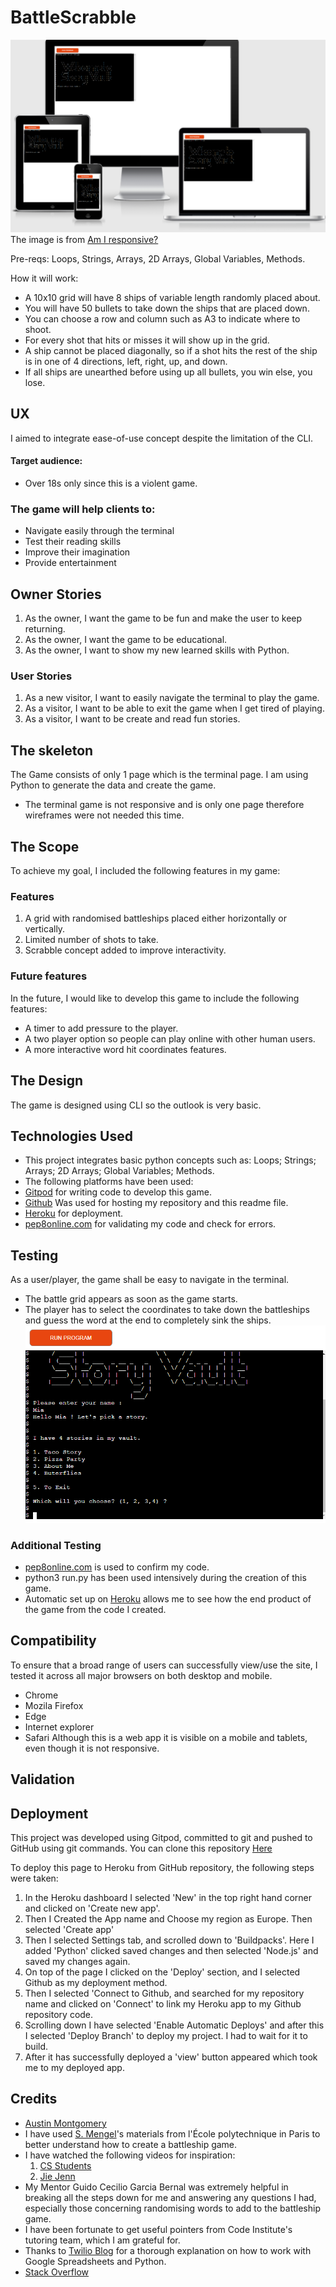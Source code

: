 # BattleScrabble

<!-- [View the live project here.](https://story-vault.herokuapp.com/) -->

![](https://github.com/MiaTothova/story-vault/blob/main/images/responsive.png)
The image is from [Am I responsive?](http://ami.responsivedesign.is/)

Pre-reqs: Loops, Strings, Arrays, 2D Arrays, Global Variables, Methods.

How it will work:
* A 10x10 grid will have 8 ships of variable length randomly placed about.
* You will have 50 bullets to take down the ships that are placed down.
* You can choose a row and column such as A3 to indicate where to shoot.
* For every shot that hits or misses it will show up in the grid.
* A ship cannot be placed diagonally, so if a shot hits the rest of the ship is in one of 4 directions, left, right, up, and down.
* If all ships are unearthed before using up all bullets, you win else, you lose.


## UX
I aimed to integrate ease-of-use concept despite the limitation of the CLI.

#### Target audience:
* Over 18s only since this is a violent game.

### The game will help clients to:
* Navigate easily through the terminal
* Test their reading skills
* Improve their imagination
* Provide entertainment

## Owner Stories
1. As the owner, I want the game to be fun and make the user to keep returning.
2. As the owner, I want the game to be educational.
3. As the owner, I want to show my new learned skills with Python.

### User Stories
1. As a new visitor, I want to easily navigate the terminal to play the game.
2. As a visitor, I want to be able to exit the game when I get tired of playing.
3. As a visitor, I want to be create and read fun stories.

## The skeleton
The Game consists of only 1 page which is the terminal page. I am using Python to generate the data and create the game.
* The terminal game is not responsive and is only one page therefore wireframes were not needed this time.

## The Scope
To achieve my goal, I included the following features in my game:

### Features
1. A grid with randomised battleships placed either horizontally or vertically.
2. Limited number of shots to take.
3. Scrabble concept added to improve interactivity.


### Future features
In the future, I would like to develop this game to include the following features:
* A timer to add pressure to the player.
* A two player option so people can play online with other human users.
* A more interactive word hit coordinates features.

## The Design
The game is designed using CLI so the outlook is very basic. 
  

## Technologies Used
* This project integrates basic python concepts such as: Loops; Strings; Arrays; 2D Arrays; Global Variables; Methods.
* The following platforms have been used:
 * [Gitpod](https://gitpod.io/workspaces) for writing code to develop this game.
 * [Github](https://github.com/) Was used for hosting my repository and this readme file.
 * [Heroku](https://id.heroku.com/login) for deployment.
 * [pep8online.com](http://pep8online.com/) for validating my code and check for errors.

## Testing
As a user/player, the game shall be easy to navigate in the terminal.
* The battle grid appears as soon as the game starts.
* The player has to select the coordinates to take down the battleships and guess the word at the end to completely sink the ships.
![](https://github.com/MiaTothova/story-vault/blob/main/images/test-1.png)

 ### Additional Testing
* [pep8online.com](http://pep8online.com/) is used to confirm my code.
* python3 run.py has been used intensively during the creation of this game.
* Automatic set up on [Heroku](https://id.heroku.com/login) allows me to see how the end product of the game from the code I created.

 ## Compatibility
To ensure that a broad range of users can successfully view/use the site, I tested it across all major browsers on both desktop and mobile.
* Chrome
* Mozila Firefox
* Edge
* Internet explorer
* Safari
Although this is a web app it is visible on a mobile and tablets, even though it is not responsive.

## Validation
<!-- Add validation snapshot -->

## Deployment
This project was developed using Gitpod, committed to git and pushed to GitHub using git commands. You can clone this repository [Here](https://github.com/peanutbutterclassic/battlescrabble)

To deploy this page to Heroku from GitHub repository, the following steps were taken:

1. In the Heroku dashboard I selected 'New' in the top right hand corner and clicked on 'Create new app'.
2. Then I Created the App name and Choose my region as Europe. Then selected 'Create app'
4. Then I selected Settings tab, and scrolled down to 'Buildpacks'. Here I added 'Python' clicked saved changes and then selected 'Node.js' and saved my changes again.
5. On top of the page I clicked on the 'Deploy' section, and I selected Github as my deployment method.
6. Then I selected 'Connect to Github, and searched for my repository name and clicked on 'Connect' to link my Heroku app to my Github repository code.
7. Scrolling down I have selected 'Enable Automatic Deploys' and after this I selected 'Deploy Branch' to deploy my project. I had to wait for it to build.
8. After it has successfully deployed a 'view' button appeared which took me to my deployed app.

## Credits
* [Austin Montgomery](https://bigmonty12.github.io/battleship) 
* I have used [S. Mengel](https://www.enseignement.polytechnique.fr/informatique/CSE101/TD/td_9/CSE101-td_9-1.html)'s materials from l'École polytechnique in Paris to better understand how to create a battleship game. 
* I have watched the following videos for inspiration:
   1. [CS Students](https://www.youtube.com/watch?v=MgJBgnsDcF0)
   2. [Jie Jenn](https://www.youtube.com/watch?v=gkglr8GID5E) 
* My Mentor Guido Cecilio Garcia Bernal was extremely helpful in breaking all the steps down for me and answering any questions I had, especially those concerning randomising words to add to the battleship game.
* I have been fortunate to get useful pointers from Code Institute's tutoring team, which I am grateful for.
* Thanks to [Twilio Blog](https://www.twilio.com/blog/2017/02/an-easy-way-to-read-and-write-to-a-google-spreadsheet-in-python.html) for a thorough explanation on how to work with Google Spreadsheets and Python.
* [Stack Overflow](https://stackoverflow.com/questions/18834636/random-word-generator-python)